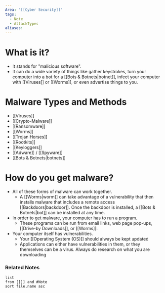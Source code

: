 ```yaml
---
Area: "[[Cyber Security]]"
tags:
  - Note
  - AttackTypes
aliases:
---
```


# What is it?
- It stands for "malicious software".
- It can do a wide variety of things like gather keystrokes, turn your computer into a bot for a [[Bots & Botnets|botnet]], infect your computer with [[Viruses]] or [[Worms]], or even advertise things to you. 

# Malware Types and Methods
- [[Viruses]]
- [[Crypto-Malware]]
- [[Ransomware]]
- [[Worms]]
- [[Trojan Horses]]
- [[Rootkits]]
- [[Keyloggers]]
- [[Adware]] / [[Spyware]]
- [[Bots & Botnets|botnets]]

# How do you get malware?
- All of these forms of malware can work together.
	- A [[Worms|worm]] can take advantage of a vulnerability that then installs malware that includes a remote access [[Backdoors|backdoor]]. Once the backdoor is installed, a [[Bots & Botnets|bot]] can be installed at any time.
- In order to get malware, your computer has to run a program.
	- These programs can be run from email links, web page pop-ups, [[Drive-by Downloads]], or [[Worms]].
- Your computer itself has vulnerabilities.
	- Your [[Operating System (OS)]] should always be kept updated
	- Applications can either have vulnerabilities in them, or they themselves can be a virus. Always do research on what you are downloading

### Related Notes
```dataview
list
from [[]] and #Note 
sort file.name asc
```
